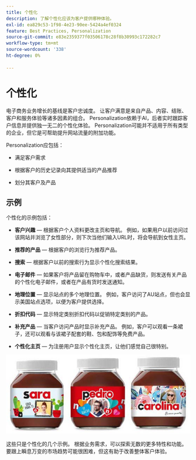 ```yaml
---
title: 个性化
description: 了解个性化应该为客户提供哪种体验。
exl-id: ea829c53-1f98-4e23-90ee-5424a4ef0324
feature: Best Practices, Personalization
source-git-commit: e83e2359377f03506178c28f8b30993c172282c7
workflow-type: tm+mt
source-wordcount: '338'
ht-degree: 0%

---
```


# 个性化

电子商务业务增长的基线是客户忠诚度。 让客户满意是来自产品、内容、结账、客户和服务体验等诸多因素的组合。 Personalization依赖于AI，后者实时跟踪客户信息并提供独一无二的个性化体验。 Personalization可能并不适用于所有类型的企业，但它是可帮助提升网站流量的附加功能。

Personalization应包括：

- 满足客户需求

- 根据客户的历史记录向其提供适当的产品推荐

- 划分其客户及产品

## 示例

个性化的示例包括：

- **客户兴趣** — 根据客户个人资料更改主页和导航。 例如，如果用户以前访问过该网站并浏览了女性部分，则下次当他们输入URL时，将会导航到女性主页。

- **推荐的产品** — 根据客户的浏览行为推荐产品。

- **搜索** — 根据客户以前的搜索行为显示个性化搜索结果。

- **电子邮件** — 如果客户将产品留在购物车中，或者产品缺货，则发送有关产品的个性化电子邮件，或者在产品有货时发送通知。

- **地理位置** — 显示站点的多个地理位置。 例如，客户访问了AU站点，但也会显示美国站点选项，以便为客户提供选择。

- **折扣代码** — 显示特定类别折扣代码以促销特定类别的产品。

- **补充产品** — 当客户访问产品时显示补充产品。 例如，客户可以观看一条裙子，还可以观看与该裙子配套的鞋、包和配饰等免费产品。

- **个性化主页** — 为注册用户显示个性化主页，让他们感觉自己很特别。

![个性化产品示例](../../assets/playbooks/personalization-example.png)

这些只是个性化的几个示例。 根据业务需求，可以探索无数的更多特性和功能。 要跟上瞬息万变的市场趋势可能很困难，但这有助于改善整体客户体验。
